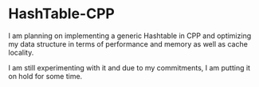 # HashTable-CPP

I am planning on implementing a generic Hashtable in CPP and optimizing my data structure in terms of performance and memory as well as cache locality.

I am still experimenting with it and due to my commitments, I am putting it on hold for some time.
